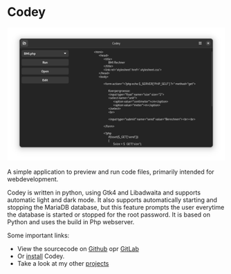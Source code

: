 # Codey

![codey.png](/assets/codey.png)

A simple application to preview and run code files, primarily intended for webdevelopment.

Codey is written in python, using Gtk4 and Libadwaita and supports automatic light and dark mode.
It also supports automatically starting and stopping the MariaDB database, but this feature prompts the user everytime the database is started or stopped for the root password.
It is based on Python and uses the build in Php webserver.

Some important links: 
* View the sourcecode on [Github](https://github.com/UnicornyRainbow/Codey) opr [GitLab](https://gitlab.com/UnicornyRainbow/Codey)
* Or [install](https://UnicornyRainbow.io/Codey/install) Codey.
* Take a look at my other [projects](https://UnicornyRainbow.github.io/UnicornyRainbow/myProjects)
